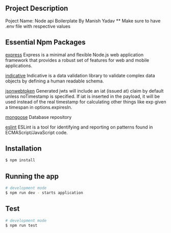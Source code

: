 ## Project Description

Poject Name: Node api Boilerplate By Manish Yadav
\*\* Make sure to have .env file with respective values

## Essential Npm Packages

[express](https://expressjs.com/) Express is a minimal and flexible Node.js web application framework that provides a robust set of features for web and mobile applications.

[indicative](https://indicative.adonisjs.com/guides/master/introduction) Indicative is a data validation library to validate complex data objects by defining a human readable schema.

[jsonwebtoken](https://www.npmjs.com/package/jsonwebtoken) Generated jwts will include an iat (issued at) claim by default unless noTimestamp is specified. If iat is inserted in the payload, it will be used instead of the real timestamp for calculating other things like exp given a timespan in options.expiresIn.

[mongoose](https://mongoosejs.com/) Database repository

[eslint](https://www.npmjs.com/package/eslint) ESLint is a tool for identifying and reporting on patterns found in ECMAScript/JavaScript code.

## Installation

```bash
$ npm install
```

## Running the app

```bash
# development mode
$ npm run dev - starts application
```

## Test

```bash
# development mode
$ npm run test
```
